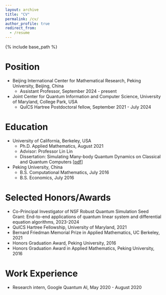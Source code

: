 ```yaml
---
layout: archive
title: "CV"
permalink: /cv/
author_profile: true
redirect_from:
  - /resume
---
```


{% include base_path %}

Position
======
* Beijing International Center for Mathematical Research, Peking University, Beijing, China
  * Assistant Professor, September 2024 - present
* Joint Center for Quantum Information and Computer Science, University of Maryland, College Park, USA
  * QuICS Hartree Postdoctoral fellow, September 2021 - July 2024

Education
======
* University of California, Berkeley, USA
  * Ph.D. Applied Mathematics, August 2021
  * Advisor: Professor Lin Lin
  * Dissertation: Simulating Many-body Quantum Dynamics on Classical and Quantum Computers [[pdf](https://escholarship.org/uc/item/8h70p30t)]
* Peking University, China
  * B.S. Computational Mathematics, July 2016
  * B.S. Economics, July 2016
 
Selected Honors/Awards
======
* Co-Principal Investigator of NSF Robust Quantum Simulation Seed Grant: End-to-end applications of quantum linear system and differential equation algorithms, 2023-2024
* QuICS Hartree Fellowship, University of Maryland, 2021
* Bernard Friedman Memorial Prize in Applied Mathematics, UC Berkeley, 2021
* Honors Graduation Award, Peking University, 2016
* Honors Graduation Award in Applied Mathematics, Peking University, 2016

Work Experience
======
* Research intern, Google Quantum AI, May 2020 - August 2020
